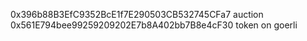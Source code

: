 0x396b88B3EfC9352BcE1f7E290503CB532745CFa7 auction
0x561E794bee99259209202E7b8A402bb7B8e4cF30 token on goerli
